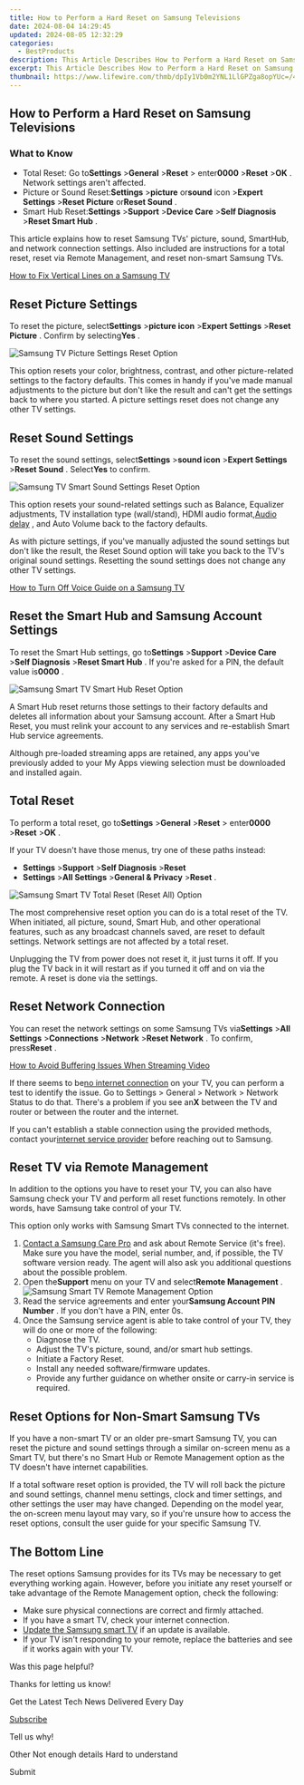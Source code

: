 ```yaml
---
title: How to Perform a Hard Reset on Samsung Televisions
date: 2024-08-04 14:29:45
updated: 2024-08-05 12:32:29
categories:
  - BestProducts
description: This Article Describes How to Perform a Hard Reset on Samsung Televisions
excerpt: This Article Describes How to Perform a Hard Reset on Samsung Televisions
thumbnail: https://www.lifewire.com/thmb/dpIy1Vb0m2YNL1LlGPZga8opYUc=/400x300/filters:no_upscale():max_bytes(150000):strip_icc():format(webp)/samsungtvhomepage-58f0d708245a4140bb4bbad8ea0cfc26.jpg
---
```


## How to Perform a Hard Reset on Samsung Televisions
### What to Know

* Total Reset: Go to**Settings** \>**General** \>**Reset** \> enter**0000** \>**Reset** \>**OK** . Network settings aren't affected.
* Picture or Sound Reset:**Settings** \>**picture** or**sound** icon >**Expert Settings** \>**Reset Picture** or**Reset Sound** .
* Smart Hub Reset:**Settings** \>**Support** \>**Device Care** \>**Self Diagnosis** \>**Reset Smart Hub** .

 This article explains how to reset Samsung TVs' picture, sound, SmartHub, and network connection settings. Also included are instructions for a total reset, reset via Remote Management, and reset non-smart Samsung TVs.

[How to Fix Vertical Lines on a Samsung TV](https://www.lifewire.com/fix-vertical-lines-on-samsung-tv-5214341)

## Reset Picture Settings

 To reset the picture, select**Settings** \>**picture icon** \>**Expert Settings** \>**Reset Picture** . Confirm by selecting**Yes** .

![Samsung TV Picture Settings Reset Option](https://www.lifewire.com/thmb/ard-GUj2QHqC4Ew7rvlXO6oGKB8=/1500x0/filters:no_upscale():max_bytes(150000):strip_icc():format(webp)/samsung-tv-reset-picture-1500-xyz-5b58a02646e0fb0071b58340.jpg)

 This option resets your color, brightness, contrast, and other picture-related settings to the factory defaults. This comes in handy if you've made manual adjustments to the picture but don't like the result and can't get the settings back to where you started. A picture settings reset does not change any other TV settings.

## Reset Sound Settings

 To reset the sound settings, select**Settings** \>**sound icon** \>**Expert Settings** \>**Reset Sound** . Select**Yes** to confirm.

![Samsung TV Smart Sound Settings Reset Option](https://www.lifewire.com/thmb/ChDmgfteY0K-7ph4MX_Y1j07has=/1500x0/filters:no_upscale():max_bytes(150000):strip_icc():format(webp)/samsung-tv-reset-sound-a-1500-xyz-5b58a0d5c9e77c00712f0157.jpg)

 This option resets your sound-related settings such as Balance, Equalizer adjustments, TV installation type (wall/stand), HDMI audio format,[Audio delay](https://www.lifewire.com/audio-video-synchronization-in-home-theater-1846820) , and Auto Volume back to the factory defaults.

 As with picture settings, if you've manually adjusted the sound settings but don't like the result, the Reset Sound option will take you back to the TV's original sound settings. Resetting the sound settings does not change any other TV settings.  

[How to Turn Off Voice Guide on a Samsung TV](https://www.lifewire.com/turn-off-voice-guide-on-samsung-tv-5223600)

## Reset the Smart Hub and Samsung Account Settings

 To reset the Smart Hub settings, go to**Settings** \>**Support** \>**Device Care** \>**Self Diagnosis** \>**Reset Smart Hub** . If you're asked for a PIN, the default value is**0000** .

![Samsung Smart TV Smart Hub Reset Option](https://www.lifewire.com/thmb/UcmwI8iAc4ltbJvP-2x8QsUTPc8=/1500x0/filters:no_upscale():max_bytes(150000):strip_icc():format(webp)/samsung-tv-reset-smart-hub-a-1500-xyz-5b58a07746e0fb00717c400a.jpg)

 A Smart Hub reset returns those settings to their factory defaults and deletes all information about your Samsung account. After a Smart Hub Reset, you must relink your account to any services and re-establish Smart Hub service agreements.

 Although pre-loaded streaming apps are retained, any apps you've previously added to your My Apps viewing selection must be downloaded and installed again.  

## Total Reset

 To perform a total reset, go to**Settings** \>**General** \>**Reset** \> enter**0000** \>**Reset** \>**OK** .

 If your TV doesn't have those menus, try one of these paths instead:

* **Settings** \>**Support** \>**Self Diagnosis** \>**Reset**
* **Settings** \>**All Settings** \>**General & Privacy** \>**Reset** .

![Samsung Smart TV Total Reset (Reset All) Option](https://www.lifewire.com/thmb/xmMJ7eXvuw4VhvqTaPS_yOXqpyM=/1500x0/filters:no_upscale():max_bytes(150000):strip_icc():format(webp)/samsung-tv-reset-all-1500-xyz-5b589fe746e0fb0025422420.jpg)

 The most comprehensive reset option you can do is a total reset of the TV. When initiated, all picture, sound, Smart Hub, and other operational features, such as any broadcast channels saved, are reset to default settings. Network settings are not affected by a total reset.  

 Unplugging the TV from power does not reset it, it just turns it off. If you plug the TV back in it will restart as if you turned it off and on via the remote. A reset is done via the settings.

## Reset Network Connection

 You can reset the network settings on some Samsung TVs via**Settings** \>**All Settings** \>**Connections** \>**Network** \>**Reset Network** . To confirm, press**Reset** .

[How to Avoid Buffering Issues When Streaming Video](https://www.lifewire.com/how-to-avoid-buffering-issues-1847399)

 If there seems to be[no internet connection](https://www.lifewire.com/what-to-do-when-theres-no-wi-fi-internet-connection-2378240) on your TV, you can perform a test to identify the issue. Go to Settings > General > Network > Network Status to do that. There's a problem if you see an**X** between the TV and router or between the router and the internet.

 If you can't establish a stable connection using the provided methods, contact your[internet service provider](https://www.lifewire.com/internet-service-provider-isp-2625924) before reaching out to Samsung.

## Reset TV via Remote Management

 In addition to the options you have to reset your TV, you can also have Samsung check your TV and perform all reset functions remotely. In other words, have Samsung take control of your TV.

 This option only works with Samsung Smart TVs connected to the internet.

1. [Contact a Samsung Care Pro](https://shop-links.co/link/?exclusive=1&publisher_slug=itechdaily19598&url=https%3A%2F%2Fwww.samsung.com%2Fus%2Fsupport%2Fremoteservice%2F) and ask about Remote Service (it's free). Make sure you have the model, serial number, and, if possible, the TV software version ready. The agent will also ask you additional questions about the possible problem.
2. Open the**Support** menu on your TV and select**Remote Management** .  
![Samsung Smart TV Remote Management Option](https://www.lifewire.com/thmb/k8fCva6GkD6_DdSYfRy2VI84vYw=/1500x0/filters:no_upscale():max_bytes(150000):strip_icc():format(webp)/samsung-support-menu-remote-managment-xyz-5b589f9a46e0fb00719ee55a.jpg)
3. Read the service agreements and enter your**Samsung Account PIN Number** . If you don't have a PIN, enter 0s.
4. Once the Samsung service agent is able to take control of your TV, they will do one or more of the following:  
   * Diagnose the TV.  
   * Adjust the TV's picture, sound, and/or smart hub settings.  
   * Initiate a Factory Reset.  
   * Install any needed software/firmware updates.  
   * Provide any further guidance on whether onsite or carry-in service is required.

## Reset Options for Non-Smart Samsung TVs

 If you have a non-smart TV or an older pre-smart Samsung TV, you can reset the picture and sound settings through a similar on-screen menu as a Smart TV, but there's no Smart Hub or Remote Management option as the TV doesn't have internet capabilities.

 If a total software reset option is provided, the TV will roll back the picture and sound settings, channel menu settings, clock and timer settings, and other settings the user may have changed. Depending on the model year, the on-screen menu layout may vary, so if you're unsure how to access the reset options, consult the user guide for your specific Samsung TV.

## The Bottom Line

 The reset options Samsung provides for its TVs may be necessary to get everything working again. However, before you initiate any reset yourself or take advantage of the Remote Management option, check the following:

* Make sure physical connections are correct and firmly attached.
* If you have a smart TV, check your internet connection.
* [Update the Samsung smart TV](https://www.lifewire.com/update-samsung-smart-tv-4172014) if an update is available.
* If your TV isn't responding to your remote, replace the batteries and see if it works again with your TV.

Was this page helpful?

Thanks for letting us know!

 Get the Latest Tech News Delivered Every Day

[Subscribe](https://www.lifewire.com/#)

Tell us why!

 Other  Not enough details  Hard to understand

 Submit

<ins class="adsbygoogle"
     style="display:block"
     data-ad-format="autorelaxed"
     data-ad-client="ca-pub-7571918770474297"
     data-ad-slot="1223367746"></ins>



<ins class="adsbygoogle"
     style="display:block"
     data-ad-client="ca-pub-7571918770474297"
     data-ad-slot="8358498916"
     data-ad-format="auto"
     data-full-width-responsive="true"></ins>
